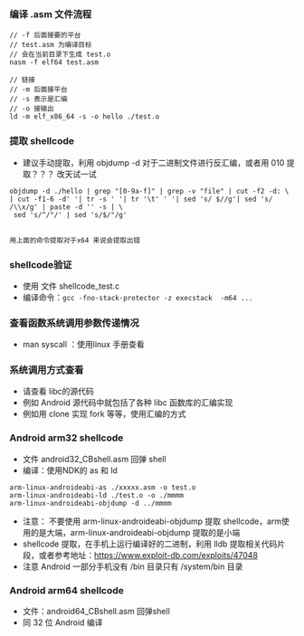 ### 编译  .asm 文件流程

```
// -f 后面接要的平台
// test.asm 为编译目标
// 会在当前目录下生成 test.o
nasm -f elf64 test.asm

// 链接
// -m 后面接平台
// -s 表示是汇编
// -o 接输出
ld -m elf_x86_64 -s -o hello ./test.o
```

### 提取 shellcode
 - 建议手动提取，利用 objdump -d 对于二进制文件进行反汇编，或者用 010 提取？？？ 改天试一试

```
objdump -d ./hello | grep "[0-9a-f]" | grep -v "file" | cut -f2 -d: \
| cut -f1-6 -d' '| tr -s ' '| tr '\t' ' '| sed 's/ $//g'| sed 's/ /\\x/g' | paste -d '' -s | \
 sed 's/^/"/' | sed 's/$/"/g'


用上面的命令提取对于x64 来说会提取出错
```


### shellcode验证

 - 使用 文件 shellcode_test.c
 - 编译命令：`gcc -fno-stack-protector -z execstack  -m64 ...`

### 查看函数系统调用参数传递情况
 - man syscall ：使用linux 手册查看
 
 
 ### 系统调用方式查看
 - 请查看 libc的源代码
 - 例如 Android 源代码中就包括了各种 libc  函数库的汇编实现 
 - 例如用 clone 实现 fork 等等，使用汇编的方式 
 
 
 ### Android  arm32 shellcode
 - 文件 android32_CBshell.asm 回弹 shell
 - 编译：使用NDK的 as 和 ld
 ```
arm-linux-androideabi-as ./xxxxx.asm -o test.o
arm-linux-androideabi-ld ./test.o -o ./mmmm
arm-linux-androideabi-objdump -d ../mmmm 

 ```
 - 注意： 不要使用 arm-linux-androideabi-objdump 提取 shellcode，arm使用的是大端，arm-linux-androideabi-objdump 提取的是小端
 - shellcode 提取，在手机上运行编译好的二进制，利用 lldb 提取相关代码片段，或者参考地址：https://www.exploit-db.com/exploits/47048
 - 注意 Android 一部分手机没有 /bin 目录只有 /system/bin 目录
 
 
 
 
 ### Android arm64 shellcode
 - 文件：android64_CBshell.asm 回弹shell
 - 同 32 位 Android 编译



